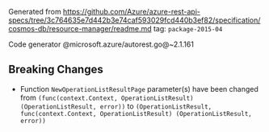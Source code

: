 Generated from https://github.com/Azure/azure-rest-api-specs/tree/3c764635e7d442b3e74caf593029fcd440b3ef82/specification/cosmos-db/resource-manager/readme.md tag: `package-2015-04`

Code generator @microsoft.azure/autorest.go@~2.1.161

## Breaking Changes

- Function `NewOperationListResultPage` parameter(s) have been changed from `(func(context.Context, OperationListResult) (OperationListResult, error))` to `(OperationListResult, func(context.Context, OperationListResult) (OperationListResult, error))`
